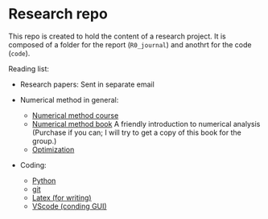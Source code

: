 # Research repo

This repo is created to hold the content of a research project.
It is composed of a folder for the report (`R0_journal`) and anothrt for the code (`code`).

Reading list:
* Research papers:
  Sent in separate email

* Numerical method in general:
  * [Numerical method course](https://ocw.mit.edu/courses/18-335j-introduction-to-numerical-methods-spring-2019/pages/week-1/)
  * [Numerical method book]() A friendly introduction to numerical analysis (Purchase if you can; I will try to get a copy of this book for the group.)
  * [Optimization](https://flowlab.groups.et.byu.net/mdobook.pdf)

* Coding:
  * [Python](https://pythonnumericalmethods.berkeley.edu/notebooks/Index.html)
  * [git](https://docs.github.com/en/get-started/quickstart/hello-world)
  * [Latex (for writing)](https://www.overleaf.com/learn/latex/Learn_LaTeX_in_30_minutes)
  * [VScode (conding GUI)](https://code.visualstudio.com/)


